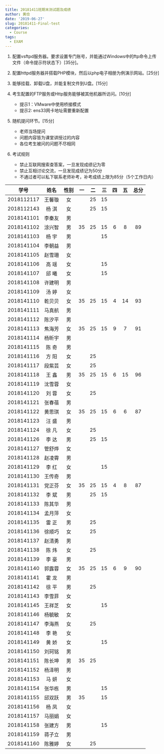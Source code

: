```yaml
---
title: 20181411班期末测试题及成绩
author: 黄俭
date: '2019-06-27'
slug: 20181411-Final-test
categories:
  - Course
tags:
  - EXAM
---
```


1. 配置vsftpd服务器。要求设置专门账号，并能通过Windows中的ftp命令上传文件（命令提示符状态下）[35分]。

1. 配置httpd服务器并搭载PHP模块，然后以php电子相册为例演示网站。[25分]

1. 能够挂载、卸载U盘，并能复制文件到U盘。[15分]

1. 考生配置的FTP服务或Http服务能够被其他机器所访问。[10分]
    - 提示1：VMware中使用桥接模式
    - 提示2: ens33网卡地址需要重新配置

1. 随机提问环节。[15分]
    - 老师当场提问
    - 问题内容皆为课堂讲授过的内容
    - 各位考生被问的问题不尽相同

1. 考试规则
    - 禁止互联网搜索查答案，一旦发现成绩记为零
    - 禁止互相讨论交流，一旦发现成绩记为50分
    - 不通过者可以私下联系老师补考，补考成绩上限为85分（5个工作日内）

|学号         |      姓名| 性别    |   一  | 二   |  三 | 四 | 五 |总分|
|:-----------:|:--------:|:-------:|:-----:|:----:|:---:|:--:|:--:|:--:|
|   2018112117|    王馨璇| 女      |       |  25  |  15 |    |    |    |
|   2018112143|    杨 淇 | 女      |       | 25   |  15 |    |    |    |
|   2018141101|    李秦友| 男      |       |      |     |    |    |    |
|   2018141102|    涂兴智| 男      |    35 |   25 | 15  |  6 |  8 | 89 |
|   2018141103|    杨  宇| 男      |       |      | 15  |    |    |    |
|   2018141104|    李朝益| 男      |       |      |     |    |    |    |
|   2018141105|    赵雪珊| 女      |       |      |     |    |    |    |
|   2018141106|    高  瑶| 女      |       |      | 15  |    |    |    |
|   2018141107|    邱  曦| 女      |       |      | 15  |    |    |    |
|   2018141108|    许建明| 男      |       |      |     |    |    |    |
|   2018141109|    汤  婷| 女      |       |      |     |    |    |    |
|   2018141110|    乾贝贝| 女      |    35 |   25 |  15 |  4 |  14| 93 |
|   2018141111|    马真航| 男      |       |      |     |    |    |    |
|   2018141112|    陈汐平| 男      |       |      |     |    |    |    |
|   2018141113|    焦海芳| 女      |   35  |   25 |  15 |  9 | 7  | 91 |
|   2018141114|    杨昕宇| 男      |       |      |     |    |    |    |
|   2018141115|    陈  奇| 男      |       |      |     |    |    |    |
|   2018141116|    方  阳| 女      |       |  25  |     |    |    |    |
|   2018141117|    段紫芸| 女      |       |  25  |     |    |    |    |
|   2018141118|    王  鑫| 男      |   35  |  25  |  15 |  6 | 15 |  96|
|   2018141119|    沈雪蓉| 女      |       |      |     |    |    |    |
|   2018141120|    刘  蓉| 女      |       | 25   |     |    |    |    |
|   2018141121|    张春蓓| 男      |       |      |     |    |    |    |
|   2018141122|    黄思琪| 女      |   35  |   25 |  15 |  6 |  6 |87  |
|   2018141123|    汪  盛| 男      |       |      |     |    |    |    |
|   2018141124|    徐  凡| 女      |       |  25  |     |    |    |    |
|   2018141126|    李  达| 男      |       |  25  |  15 |    |    |    |
|   2018141127|    管舒烨| 女      |       |      |     |    |    |    |
|   2018141128|    赵凌霄| 男      |       |      |     |    |    |    |
|   2018141129|    李  红| 女      |       |      |  15 |    |    |    |
|   2018141130|    王传奇| 男      |       |      |     |    |    |    |
|   2018141131|    党正芬| 女      |   35  |  25  | 15  |  4 |  8 |87  |
|   2018141132|    李  斌| 男      |       |  25  |  15 |    |    |    |
|   2018141133|    陈其华| 男      |       |      |     |    |    |    |
|   2018141134|    孟月萍| 女      |       |      |     |    |    |    |
|   2018141135|    雷  正| 男      |       |  25  |     |    |    |    |
|   2018141136|    徐顺巧| 女      |       |  25  |     |    |    |    |
|   2018141137|    赵清勇| 男      |       |      |     |    |    |    |
|   2018141138|    陈  炜| 女      |       |  25  |     |    |    |    |
|   2018141139|    李  豪| 男      |       |      |     |    |    |    |
|   2018141140|    郭露蓉| 女      |   35  |  25  | 15  |  6 |  9 | 90 |
|   2018141141|    霍  龙| 男      |       |      |     |    |    |    |
|   2018141142|    徐  平| 男      |       |   25 |     |    |    |    |
|   2018141143|    李雪菲| 女      |       |      |     |    |    |    |
|   2018141145|    王祥芝| 女      |       |      |   15|    |    |    |
|   2018141146|    杨毓敏| 女      |       |      |     |    |    |    |
|   2018141147|    李海燕| 女      |       |  25  |     |    |    |    |
|   2018141148|    李  艳| 女      |       |      |     |    |    |    |
|   2018141149|    黄  娇| 女      |       |      |  15 |    |    |    |
|   2018141150|    刘珂铭| 男      |       |      |     |    |    |    |
|   2018141151|    陈长坤| 男      |    35 |  25  |     |    |    |    |
|   2018141152|    杨泽明| 男      |       |      |     |    |    |    |
|   2018141153|    马  妍| 女      |       |      |     |    |    |    |
|   2018141154|    张华栋| 男      |       |      |  15 |    |    |    |
|   2018141155|    邱双跃| 男      |   35  |      |  15 |    |    |    |
|   2018141156|    杨  凤| 女      |       |      |     |    |    |    |
|   2018141157|    马丽娟| 女      |       |      |     |    |    |    |
|   2018141158|    张建方| 男      |       |      |   15|    |    |    |
|   2018141159|    蒋子立| 男      |       |      |     |    |    |    |
|   2018141160|    陈雅婷| 女      |       |   25 |     |    |    |    |